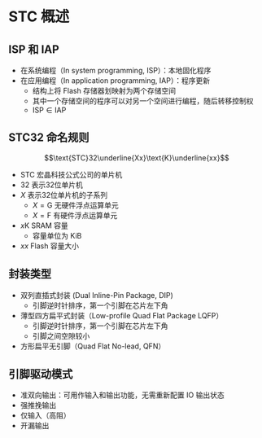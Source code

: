 # STC 概述
## ISP 和 IAP
- 在系统编程（In system programming, ISP）：本地固化程序
- 在应用编程（In application programming, IAP）：程序更新
  - 结构上将 Flash 存储器划映射为两个存储空间
  - 其中一个存储空间的程序可以对另一个空间进行编程，随后转移控制权
  - $\text{ISP}\in\text{IAP}$

## STC32 命名规则
$$\text{STC}32\underline{Xx}\text{K}\underline{xx}$$
- STC 宏晶科技公式公司的单片机
- $32$ 表示32位单片机
- $X$ 表示32位单片机的子系列
  - $X=\text{G}$ 无硬件浮点运算单元
  - $X=\text{F}$ 有硬件浮点运算单元
- $x\text{K}$ SRAM 容量
  - 容量单位为 KiB
- $xx$ Flash 容量大小

## 封装类型
- 双列直插式封装 (Dual Inline-Pin Package, DIP)
  - 引脚逆时针排序，第一个引脚在芯片左下角
- 薄型四方扁平式封装（Low-profile Quad Flat Package LQFP）
  - 引脚逆时针排序，第一个引脚在芯片左下角
  - 引脚之间空隙较小
- 方形扁平无引脚（Quad Flat No-lead, QFN）

## 引脚驱动模式
- 准双向输出：可用作输入和输出功能，无需重新配置 IO 输出状态
- 强推挽输出
- 仅输入（高阻）
- 开漏输出